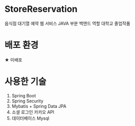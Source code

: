 # StoreReservation
음식점 대기열 예약 웹 서비스
JAVA 부분 백엔드 역할
대학교 졸업작품

# 배포 환경
★ 미배포

# 사용한 기술
1. Spring Boot
2. Spring Security
3. Mybatis + Spring Data JPA
5. 소셜 로그인 카카오 API
6. 데이터베이스 Mysql


